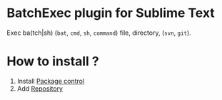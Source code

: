 # BatchExec plugin for Sublime Text

Exec ba(tch|sh) (`bat`, `cmd`, `sh`, `command`) file, directory, (`svn`, `git`).

# How to install ?

1. Install [Package control](https://packagecontrol.io/installation)
2. Add [Repository](https://github.com/cecekpawon/BatchExec)
